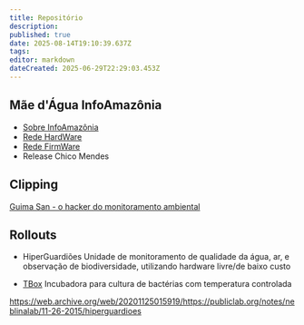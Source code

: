 ```yaml
---
title: Repositório
description: 
published: true
date: 2025-08-14T19:10:39.637Z
tags: 
editor: markdown
dateCreated: 2025-06-29T22:29:03.453Z
---
```



## Mãe d'Água InfoAmazônia
- [Sobre InfoAmazônia](https://infoamazonia.org/project/rede-infoamazonia/)
- [Rede HardWare](https://github.com/InfoAmazonia/rede-hardware)
- [Rede FirmWare](https://github.com/InfoAmazonia/rede-firmware/)
- Release Chico Mendes

## Clipping

[Guima San - o hacker do monitoramento ambiental](https://em-rede.com/2024/09/18/guima-san-o-hacker-do-monitoramento-ambiental/)


## Rollouts
- HiperGuardiões
Unidade de monitoramento de qualidade da água, ar, e observação de biodiversidade, utilizando hardware livre/de baixo custo

- [TBox](/projetos/maedagua/repo/tbox)
Incubadora para cultura de bactérias com temperatura controlada



https://web.archive.org/web/20201125015919/https://publiclab.org/notes/neblinalab/11-26-2015/hiperguardioes
